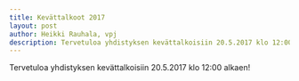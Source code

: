 ```yaml
---
title: Kevättalkoot 2017
layout: post
author: Heikki Rauhala, vpj
description: Tervetuloa yhdistyksen kevättalkoisiin 20.5.2017 klo 12:00 konteille
---
```


Tervetuloa yhdistyksen kevättalkoisiin 20.5.2017 klo 12:00 alkaen!
